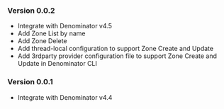 ### Version 0.0.2
* Integrate with Denominator v4.5
* Add Zone List by name
* Add Zone Delete
* Add thread-local configuration to support Zone Create and Update
* Add 3rdparty provider configuration file to support Zone Create and Update in Denominator CLI

### Version 0.0.1
* Integrate with Denominator v4.4
